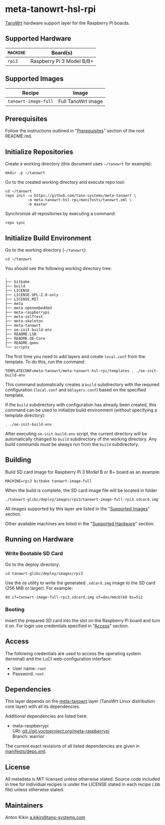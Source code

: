 # meta-tanowrt-hsl-rpi

[TanoWrt](https://github.com/tano-systems/meta-tanowrt) hardware support layer for the Raspberry Pi boards.

## Supported Hardware

| `MACHINE` | Board(s)                   |
| --------- | -------------------------- |
| `rpi3`    | Raspberry Pi 3 Model B/B+  |

## Supported Images

| Recipe               | Image                          |
| -------------------- | ------------------------------ |
| `tanowrt-image-full` | Full TanoWrt image             |

## Prerequisites

Follow the instructions outlined in "[Prerequisites](../README.md#Prerequisites)" section of the root README.md.

## Initialize Repositories

Create a working directory (this document uses `~/tanowrt` for example):
```shell
mkdir -p ~/tanowrt
```

Go to the created working directory and execute repo tool:
```shell
cd ~/tanowrt
repo init -u https://github.com/tano-systems/meta-tanowrt \
          -m meta-tanowrt-hsl-rpi/manifests/tanowrt.xml \
          -b master
```

Synchronize all repositories by executing a command:
```shell
repo sync
```

## Initialize Build Environment

Go to the working directory (`~/tanowrt`):
```shell
cd ~/tanowrt
```

You should see the following working directory tree:
```
.
├── bitbake
├── build
├── LICENSE
├── LICENSE.GPL-2.0-only
├── LICENSE.MIT
├── meta
├── meta-openembedded
├── meta-raspberrypi
├── meta-selftest
├── meta-skeleton
├── meta-tanowrt
├── oe-init-build-env
├── README.LSB
├── README.OE-Core
├── README.qemu
└── scripts
```

The first time you need to add layers and create `local.conf` from the template. To do this, run the command:
```shell
TEMPLATECONF=meta-tanowrt/meta-tanowrt-hsl-rpi/templates . ./oe-init-build-env
```

This command automatically creates a `build` subdirectory with the required configuration (`local.conf` and `bblayers.conf`) based on the specified template.

If the `build` subdirectory with configuration has already been created, this command can be used to initialize build environment (without specifying a template directory):
```shell
. ./oe-init-build-env
```

After executing `oe-init-build-env` script, the current directory will be automatically changed to `build` subdirectory of the working directory. Any build commands must be always run from the `build` subdirectory.

## Building

Build SD card image for Raspberry Pi 3 Model B or B+ board as an example:

```shell
MACHINE=rpi3 bitbake tanowrt-image-full
```

When the build is complete, the SD card image file will be located in folder
```
./tanowrt-glibc/deploy/images/rpi3/tanowrt-image-full-rpi3.sdcard.img
```

All images supported by this layer are listed in the "[Supported Images](#Supported-Images)" section.

Other available machines are listed in the "[Supported Hardware](#Supported-Hardware)" section.

## Running on Hardware

### Write Bootable SD Card

Go to the deploy directory:

```shell
cd tanowrt-glibc/deploy/images/rpi3
```

Use the `dd` utility to write the generated `.sdcard.img` image to the SD card (256 MiB or larger). For example:

```shell
dd if=tanowrt-image-full-rpi3.sdcard.img of=dev/mmcblk0 bs=512
```

### Booting

Insert the prepared SD card into the slot on the Raspberry Pi board and turn it on. For login use credentials specified in "[Access](#Access)" section.

## Access

The following credentials are used to access the operating system (terminal) and the LuCI web-configuration interface:
* User name: `root`
* Password: `root`

## Dependencies

This layer depends on the [meta-tanowrt](../meta-tanowrt/README.md) layer (TanoWrt Linux distribution core layer) with all its dependencies.

Additional dependencies are listed here:

* meta-raspberrypi  
  URI: <git://git.yoctoproject.org/meta-raspberrypi>  
  Branch: warrior

The current exact revisions of all listed dependencies are given in [manifests/deps.xml](manifests/deps.xml).

## License

All metadata is MIT licensed unless otherwise stated. Source code included in tree for individual recipes is under the LICENSE stated in each recipe (.bb file) unless otherwise stated.

## Maintainers

Anton Kikin <a.kikin@tano-systems.com>
